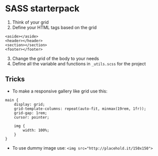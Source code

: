 # SASS starterpack
1. Think of your grid
2. Define your HTML tags based on the grid
```
<aside></aside>
<header></header>
<section></section>
<footer></footer>
```
3. Change the grid of the body to your needs
4. Define all the variable and functions in `_utils.scss` for the project

## Tricks
* To make a responsive gallery like grid use this:
```
main {
    display: grid;
    grid-template-columns: repeat(auto-fit, minmax(19rem, 1fr));
    grid-gap: 1rem;
    cursor: pointer;
    
    img {
        width: 100%;
    }
}
```
* To use dummy image use: `<img src="http://placehold.it/150x150">`